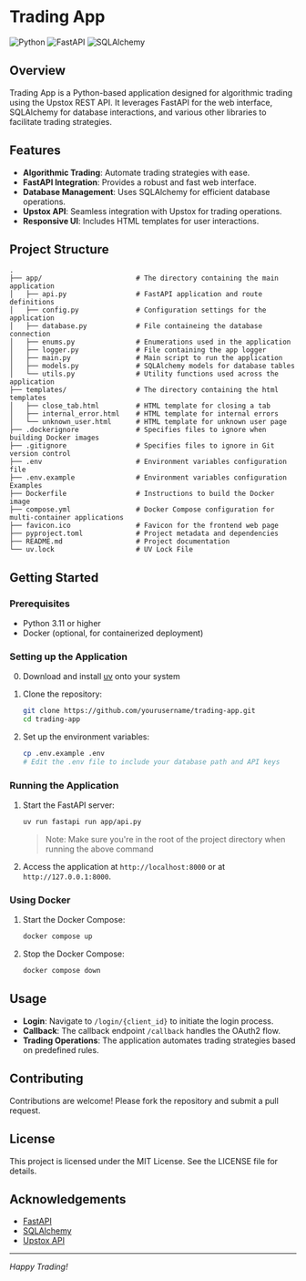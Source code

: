 # Trading App

![Python](https://img.shields.io/badge/Python-3.10-blue.svg)
![FastAPI](https://img.shields.io/badge/FastAPI-0.68.0-green.svg)
![SQLAlchemy](https://img.shields.io/badge/SQLAlchemy-1.4.23-red.svg)

## Overview

Trading App is a Python-based application designed for algorithmic trading using the Upstox REST API. It leverages FastAPI for the web interface, SQLAlchemy for database interactions, and various other libraries to facilitate trading strategies.

## Features

- **Algorithmic Trading**: Automate trading strategies with ease.
- **FastAPI Integration**: Provides a robust and fast web interface.
- **Database Management**: Uses SQLAlchemy for efficient database operations.
- **Upstox API**: Seamless integration with Upstox for trading operations.
- **Responsive UI**: Includes HTML templates for user interactions.

## Project Structure

```
.
├── app/                       # The directory containing the main application
│   ├── api.py                 # FastAPI application and route definitions
│   ├── config.py              # Configuration settings for the application
│   ├── database.py            # File containeing the database connection
│   ├── enums.py               # Enumerations used in the application
│   ├── logger.py              # File containing the app logger
│   ├── main.py                # Main script to run the application
│   ├── models.py              # SQLAlchemy models for database tables
│   └── utils.py               # Utility functions used across the application
├── templates/                 # The directory containing the html templates
│   ├── close_tab.html         # HTML template for closing a tab
│   ├── internal_error.html    # HTML template for internal errors
│   └── unknown_user.html      # HTML template for unknown user page
├── .dockerignore              # Specifies files to ignore when building Docker images
├── .gitignore                 # Specifies files to ignore in Git version control
├── .env                       # Environment variables configuration file
├── .env.example               # Environment variables configuration Examples
├── Dockerfile                 # Instructions to build the Docker image
├── compose.yml                # Docker Compose configuration for multi-container applications
├── favicon.ico                # Favicon for the frontend web page
├── pyproject.toml             # Project metadata and dependencies
├── README.md                  # Project documentation
└── uv.lock                    # UV Lock File
```

## Getting Started

### Prerequisites

- Python 3.11 or higher
- Docker (optional, for containerized deployment)

### Setting up the Application

0. Download and install [uv](https://docs.astral.sh/uv/getting-started/installation/) onto your system

1. Clone the repository:
    ```sh
    git clone https://github.com/yourusername/trading-app.git
    cd trading-app
    ```

2. Set up the environment variables:
    ```sh
    cp .env.example .env
    # Edit the .env file to include your database path and API keys
    ```

### Running the Application

1. Start the FastAPI server:
    ```sh
    uv run fastapi run app/api.py
    ```
    > Note: Make sure you're in the root of the project directory when running the above command

2. Access the application at `http://localhost:8000` or at `http://127.0.0.1:8000`.

### Using Docker

1. Start the Docker Compose:
    ```sh
    docker compose up
    ```

2. Stop the Docker Compose:
    ```sh
    docker compose down
    ```

## Usage

- **Login**: Navigate to `/login/{client_id}` to initiate the login process.
- **Callback**: The callback endpoint `/callback` handles the OAuth2 flow.
- **Trading Operations**: The application automates trading strategies based on predefined rules.

## Contributing

Contributions are welcome! Please fork the repository and submit a pull request.

## License

This project is licensed under the MIT License. See the LICENSE file for details.

## Acknowledgements

- [FastAPI](https://fastapi.tiangolo.com/)
- [SQLAlchemy](https://www.sqlalchemy.org/)
- [Upstox API](https://upstox.com/developer/api/)

---

*Happy Trading!*
